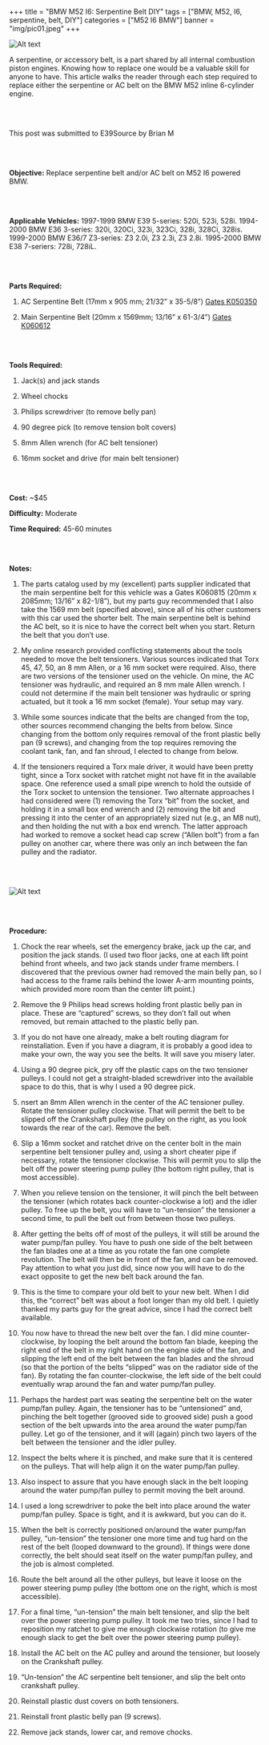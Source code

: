 +++
title = "BMW M52 I6: Serpentine Belt DIY"
tags = ["BMW, M52, I6, serpentine, belt, DIY"]
categories = ["M52 I6 BMW"]
banner = "img/pic01.jpeg"
+++

![Alt text](https://e39source.com/wp-content/uploads/2019/01/pic01.jpg)

A serpentine, or accessory belt, is a part shared by all internal combustion piston engines. Knowing how to replace one would be a valuable skill for anyone to have. This article walks the reader through each step required to replace either the serpentine or AC belt on the BMW M52 inline 6-cylinder engine.

&nbsp;<br/><br/>

This post was submitted to E39Source by Brian M

&nbsp;<br/><br/>

**Objective:**  Replace serpentine belt and/or AC belt on M52 I6 powered BMW.

&nbsp;<br/><br/>

**Applicable Vehicles:**  1997-1999 BMW E39 5-series:  520i, 523i, 528i.  1994-2000 BMW E36 3-series:  320i, 320Ci, 323i, 323Ci, 328i, 328Ci, 328is.  1999-2000 BMW E36/7 Z3-series:  Z3 2.0i, Z3 2.3i, Z3 2.8i.  1995-2000 BMW E38 7-seriers:  728i, 728iL.

&nbsp;<br/><br/>

**Parts Required:**

1. AC Serpentine Belt (17mm x 905 mm; 21/32” x 35-5/8”) [Gates K050350](https://www.amazon.com/Gates-K050350-Multi-V-Groove-Belt/dp/B000C2SIR8)

2. Main Serpentine Belt (20mm x 1569mm; 13/16” x 61-3/4”) [Gates K060612](https://www.amazon.com/Gates-K060612-Multi-V-Groove-Belt/dp/B000C2UKKQ)

&nbsp;<br/><br/>

**Tools Required:**

1. Jack(s) and jack stands

2. Wheel chocks

3. Philips screwdriver (to remove belly pan)

4. 90 degree pick (to remove tension bolt covers)

5. 8mm Allen wrench (for AC belt tensioner)

6. 16mm socket and drive (for main belt tensioner)

&nbsp;<br/><br/>

**Cost:**  ~$45

**Difficulty:**  Moderate

**Time Required:**  45-60 minutes

&nbsp;<br/><br/>

**Notes:**

1. The parts catalog used by my (excellent) parts supplier indicated that the main serpentine belt for this vehicle was a Gates K060815 (20mm x 2085mm; 13/16” x 82-1/8”), but my parts guy recommended that I also take the 1569 mm belt (specified above), since all of his other customers with this car used the shorter belt. The main serpentine belt is behind the AC belt, so it is nice to have the correct belt when you start.  Return the belt that you don’t use.

2. My online research provided conflicting statements about the tools needed to move the belt tensioners.  Various sources indicated that Torx 45, 47, 50, an 8 mm Allen, or a 16 mm socket were required.  Also, there are two versions of the tensioner used on the vehicle.  On mine, the AC tensioner was hydraulic, and required an 8 mm male Allen wrench.  I could not determine if the main belt tensioner was hydraulic or spring actuated, but it took a 16 mm socket (female).  Your setup may vary.

3. While some sources indicate that the belts are changed from the top, other sources recommend changing the belts from below.  Since changing from the bottom only requires removal of the front plastic belly pan (9 screws), and changing from the top requires removing the coolant tank, fan, and fan shroud, I elected to change from below.

4. If the tensioners required a Torx male driver, it would have been pretty tight, since a Torx socket with ratchet might not have fit in the available space. One reference used a small pipe wrench to hold the outside of the Torx socket to untension the tensioner.  Two alternate approaches I had considered were (1) removing the Torx “bit” from the socket, and holding it in a small box end wrench and (2) removing the bit and pressing it into the center of an appropriately sized nut (e.g., an M8 nut), and then holding the nut with a box end wrench.  The latter approach had worked to remove a socket head cap screw (“Allen bolt”) from a fan pulley on another car, where there was only an inch between the fan pulley and the radiator.

&nbsp;<br/><br/>

![Alt text](https://e39source.com/wp-content/uploads/2019/01/pic01.jpg)

&nbsp;<br/><br/>

**Procedure:**

1. Chock the rear wheels, set the emergency brake, jack up the car, and position the jack stands. (I used two floor jacks, one at each lift point behind front wheels, and two jack stands under frame members.  I discovered that the previous owner had removed the main belly pan, so I had access to the frame rails behind the lower A-arm mounting points, which provided more room than the center lift point.)

2. Remove the 9 Philips head screws holding front plastic belly pan in place.  These are “captured” screws, so they don’t fall out when removed, but remain attached to the plastic belly pan.

3. If you do not have one already, make a belt routing diagram for reinstallation.  Even if you have a diagram, it is probably a good idea to make your own, the way you see the belts.  It will save you misery later.

4. Using a 90 degree pick, pry off the plastic caps on the two tensioner pulleys.  I could not get a straight-bladed screwdriver into the available space to do this, that is why I used a 90 degree pick.

5. nsert an 8mm Allen wrench in the center of the AC tensioner pulley.  Rotate the tensioner pulley clockwise.  That will permit the belt to be slipped off the Crankshaft pulley (the pulley on the right, as you look towards the rear of the car).  Remove the belt.

6. Slip a 16mm socket and ratchet drive on the center bolt in the main serpentine belt tensioner pulley and, using a short cheater pipe if necessary, rotate the tensioner clockwise.  This will permit you to slip the belt off the power steering pump pulley (the bottom right pulley, that is most accessible).

7. When you relieve tension on the tensioner, it will pinch the belt between the tensioner (which rotates back counter-clockwise a lot) and the idler pulley.  To free up the belt, you will have to “un-tension” the tensioner a second time, to pull the belt out from between those two pulleys.

8. After getting the belts off of most of the pulleys, it will still be around the water pump/fan pulley.  You have to push one side of the belt between the fan blades one at a time as you rotate the fan one complete revolution.  The belt will then be in front of the fan, and can be removed.  Pay attention to what you just did, since now you will have to do the exact opposite to get the new belt back around the fan.

9. This is the time to compare your old belt to your new belt.  When I did this, the “correct” belt was about a foot longer than my old belt.  I quietly thanked my parts guy for the great advice, since I had the correct belt available.

10. You now have to thread the new belt over the fan.  I did mine counter-clockwise, by looping the belt around the bottom fan blade, keeping the right end of the belt in my right hand on the engine side of the fan, and slipping the left end of the belt between the fan blades and the shroud (so that the portion of the belts “slipped” was on the radiator side of the fan).  By rotating the fan counter-clockwise, the left side of the belt could eventually wrap around the fan and water pump/fan pulley.

11. Perhaps the hardest part was seating the serpentine belt on the water pump/fan pulley.  Again, the tensioner has to be “untensioned” and, pinching the belt together (grooved side to grooved side) push a good section of the belt upwards into the area around the water pump/fan pulley.  Let go of the tensioner, and it will (again) pinch two layers of the belt between the tensioner and the idler pulley.

12. Inspect the belts where it is pinched, and make sure that it is centered on the pulleys.  That will help align it on the water pump/fan pulley.

13. Also inspect to assure that you have enough slack in the belt looping around the water pump/fan pulley to permit moving the belt around.

14. I used a long screwdriver to poke the belt into place around the water pump/fan pulley.  Space is tight, and it is awkward, but you can do it.

15. When the belt is correctly positioned on/around the water pump/fan pulley, “un-tension” the tensioner one more time and tug hard on the rest of the belt (looped downward to the ground).  If things were done correctly, the belt should seat itself on the water pump/fan pulley, and the job is almost completed.

16. Route the belt around all the other pulleys, but leave it loose on the power steering pump pulley (the bottom one on the right, which is most accessible).

17. For a final time, “un-tension” the main belt tensioner, and slip the belt over the power steering pump pulley.  It took me two tries, since I had to reposition my ratchet to give me enough clockwise rotation (to give me enough slack to get the belt over the power steering pump pulley).

18. Install the AC belt on the AC pulley and around the tensioner, but loosely on the Crankshaft pulley.

19. “Un-tension” the AC serpentine belt tensioner, and slip the belt onto crankshaft pulley.

20. Reinstall plastic dust covers on both tensioners.

21. Reinstall front plastic belly pan (9 screws).

22. Remove jack stands, lower car, and remove chocks.

&nbsp;<br/><br/>